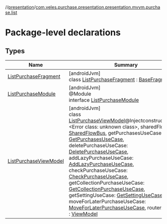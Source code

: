 //[presentation](../../index.md)/[com.veles.purchase.presentation.presentation.mvvm.purchase.list](index.md)

# Package-level declarations

## Types

| Name | Summary |
|---|---|
| [ListPurchaseFragment](-list-purchase-fragment/index.md) | [androidJvm]<br>class [ListPurchaseFragment](-list-purchase-fragment/index.md) : [BaseFragment](../com.veles.purchase.presentation.base.mvvm.fragment/-base-fragment/index.md) |
| [ListPurchaseModule](-list-purchase-module/index.md) | [androidJvm]<br>@Module<br>interface [ListPurchaseModule](-list-purchase-module/index.md) |
| [ListPurchaseViewModel](-list-purchase-view-model/index.md) | [androidJvm]<br>class [ListPurchaseViewModel](-list-purchase-view-model/index.md)@Injectconstructor(args: <!---  GfmCommand {"@class":"org.jetbrains.dokka.gfm.ResolveLinkGfmCommand","dri":{"packageName":"","classNames":"<Error class: unknown class>","callable":null,"target":{"@class":"org.jetbrains.dokka.links.PointingToDeclaration"},"extra":null}} --->&lt;Error class: unknown class&gt;<!--- --->, sharedFlowBus: [SharedFlowBus](../com.veles.purchase.presentation.data.bus/-shared-flow-bus/index.md), getPurchasesUseCase: [GetPurchasesUseCase](../../../domain/domain/com.veles.purchase.domain.usecase.purchase/-get-purchases-use-case/index.md), deletePurchaseUseCase: [DeletePurchaseUseCase](../../../domain/domain/com.veles.purchase.domain.usecase.purchase/-delete-purchase-use-case/index.md), addLazyPurchaseUseCase: [AddLazyPurchaseUseCase](../../../domain/domain/com.veles.purchase.domain.usecase.purchase/-add-lazy-purchase-use-case/index.md), checkPurchaseUseCase: [CheckPurchaseUseCase](../../../domain/domain/com.veles.purchase.domain.usecase.purchase/-check-purchase-use-case/index.md), getCollectionPurchaseUseCase: [GetCollectionPurchaseUseCase](../../../domain/domain/com.veles.purchase.domain.usecase.collection/-get-collection-purchase-use-case/index.md), getSettingUseCase: [GetSettingUseCase](../../../domain/domain/com.veles.purchase.domain.usecase.setting/-get-setting-use-case/index.md), moveForLaterPurchaseUseCase: [MoveForLaterPurchaseUseCase](../../../domain/domain/com.veles.purchase.domain.usecase.purchase/-move-for-later-purchase-use-case/index.md), router: [Router](../com.veles.purchase.presentation.base.mvvm.navigation/-router/index.md)) : [ViewModel](https://developer.android.com/reference/kotlin/androidx/lifecycle/ViewModel.html) |
